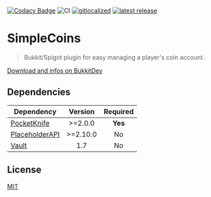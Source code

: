[![Codacy Badge](https://app.codacy.com/project/badge/Grade/e7a64f286b0b41a498d52dedcdad33a1)](https://www.codacy.com/manual/axelrindle/SimpleCoins?utm_source=github.com&amp;utm_medium=referral&amp;utm_content=axelrindle/SimpleCoins&amp;utm_campaign=Badge_Grade)
![CI](https://github.com/axelrindle/SimpleCoins/workflows/CI/badge.svg)
[![gitlocalized ](https://gitlocalize.com/repo/5042/whole_project/badge.svg)](https://gitlocalize.com/repo/5042/whole_project?utm_source=badge)
[![latest release](https://img.shields.io/github/v/release/axelrindle/SimpleCoins?include_prereleases)](https://github.com/axelrindle/SimpleCoins/releases/latest)

# SimpleCoins

> Bukkit/Spigot plugin for easy managing a player's coin account.

[Download and infos on BukkitDev](https://dev.bukkit.org/projects/simplecoins)

## Dependencies

| Dependency                                                         | Version  | Required |
| ------------------------------------------------------------------ |:--------:|:--------:|
| [PocketKnife](https://github.com/axelrindle/PocketKnife/)          | >=2.0.0  | **Yes**  |
| [PlaceholderAPI](https://github.com/PlaceholderAPI/PlaceholderAPI) | >=2.10.0 | No       |
| [Vault](https://github.com/MilkBowl/Vault)                         | 1.7      | No       |

## License

[MIT](LICENSE)
